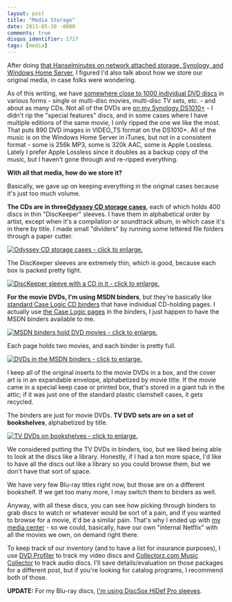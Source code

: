 ```yaml
---
layout: post
title: "Media Storage"
date: 2011-05-20 -0800
comments: true
disqus_identifier: 1717
tags: [media]
---
```

After doing [that Hanselminutes on network attached storage, Synology,
and Windows Home
Server](/archive/2011/05/06/hanselminutes-265-synology-network-attached-storage-and-windows-home-server.aspx),
I figured I'd also talk about how we store our original media, in case
folks were wondering.

As of this writing, we have [somewhere close to 1000 individual DVD
discs](http://www.invelos.com/dvdcollection.aspx/tillig) in various
forms - single or multi-disc movies, multi-disc TV sets, etc. - and
about as many CDs. Not all of the DVDs are [on my Synology
DS1010+](/archive/2010/05/20/moving-to-a-synology-ds1010.aspx) - I
didn't rip the "special features" discs, and in some cases where I have
multiple editions of the same movie, I only ripped the one we like the
most. That puts 890 DVD images in VIDEO\_TS format on the DS1010+. All
of the music is on the Windows Home Server in iTunes, but not in a
consistent format - some is 256k MP3, some is 320k AAC, some is Apple
Lossless. Lately I prefer Apple Lossless since it doubles as a backup
copy of the music, but I haven't gone through and re-ripped everything.

**With all that media, how do we store it?**

Basically, we gave up on keeping everything in the original cases
because it's just too much volume.

**The CDs are in three**[**Odyssey CD storage
cases**](http://www.sleevetown.com/cd-storage.shtml), each of which
holds 400 discs in thin "DiscKeeper" sleeves. I have them in
alphabetical order by artist, except when it's a compilation or
soundtrack album, in which case it's in there by title. I made small
"dividers" by running some lettered file folders through a paper cutter.

[![Odyssey CD storage cases - click to
enlarge.](http://lh3.googleusercontent.com/_P1NCAbHEm2Q/TdXEOrsfnoI/AAAAAAAACK0/sBi2aJpui7c/s400/2011-05-19-17-55-05-956.jpg)](http://picasaweb.google.com/lh/photo/kXkA57Mf_mAvYTs_il9eeQ?feat=embedwebsite)

The DiscKeeper sleeves are extremely thin, which is good, because each
box is packed pretty tight.

[![DiscKeeper sleeve with a CD in it - click to
enlarge.](http://lh6.googleusercontent.com/_P1NCAbHEm2Q/TdXEPGFEPaI/AAAAAAAACK4/4SPHxa4tBMs/s400/2011-05-19-17-58-27-617.jpg)](http://picasaweb.google.com/lh/photo/07v8HgAH_2GJEBgJd73B4g?feat=embedwebsite)

**For the movie DVDs, I'm using MSDN binders**, but they're basically
like [standard Case Logic CD
binders](http://www.amazon.com/dp/B004C52I2M?tag=mhsvortex) that have
individual CD-holding pages. I actually use [the Case Logic
pages](http://www.amazon.com/dp/B00008KA66?tag=mhsvortex) in the
binders, I just happen to have the MSDN binders available to me.

[![MSDN binders hold DVD movies - click to
enlarge.](http://lh6.googleusercontent.com/_P1NCAbHEm2Q/TdXEPfSb-HI/AAAAAAAACK8/12eHCKDkg_A/s400/2011-05-19-18-05-59-602.jpg)](http://picasaweb.google.com/lh/photo/uJkERVzN699TFJ-S5M0FGg?feat=embedwebsite)

Each page holds two movies, and each binder is pretty full.

[![DVDs in the MSDN binders - click to
enlarge.](http://lh6.googleusercontent.com/_P1NCAbHEm2Q/TdXEPnKGAcI/AAAAAAAACLA/ZXR4Dmn3fJ8/s400/2011-05-19-18-07-16-594.jpg)](http://picasaweb.google.com/lh/photo/GvjaOJ2kjY5j4Uif1roiug?feat=embedwebsite)

I keep all of the original inserts to the movie DVDs in a box, and the
cover art is in an expandable envelope, alphabetized by movie title. If
the movie came in a special keep case or printed box, that's stored in a
giant tub in the attic; if it was just one of the standard plastic
clamshell cases, it gets recycled.

The binders are just for movie DVDs. **TV DVD sets are on a set of
bookshelves**, alphabetized by title.

[![TV DVDs on bookshelves - click to
enlarge.](http://lh6.googleusercontent.com/_P1NCAbHEm2Q/TdXEPxIdICI/AAAAAAAACLE/tE1ZsLyHuwI/s400/2011-05-19-18-10-24-510.jpg)](http://picasaweb.google.com/lh/photo/MYC50QdKc5HVw4z6ltlTRg?feat=embedwebsite)

We considered putting the TV DVDs in binders, too, but we liked being
able to look at the discs like a library. Honestly, if I had a ton more
space, I'd like to have all the discs out like a library so you could
browse them, but we don't have that sort of space.

We have very few Blu-ray titles right now, but those are on a different
bookshelf. If we get too many more, I may switch them to binders as
well.

Anyway, with all these discs, you can see how picking through binders to
grab discs to watch or whatever would be sort of a pain, and if you
wanted to browse for a movie, it'd be a similar pain. That's why I ended
up with [my media
center](/archive/2008/09/30/overview-of-my-media-center-solution.aspx) -
so we could, basically, have our own "internal Netflix" with all the
movies we own, on demand right there.

To keep track of our inventory (and to have a list for insurance
purposes), I use [DVD Profiler](http://www.invelos.com/) to track my
video discs and [Collectorz.com Music
Collector](http://www.collectorz.com/music/) to track audio discs. I'll
save details/evaluation on those packages for a different post, but if
you're looking for catalog programs, I recommend both of those.

**UPDATE:** For my Blu-ray discs, [I'm using DiscSox HiDef Pro
sleeves](/archive/2011/08/30/discsox-blu-ray-storage.aspx).

